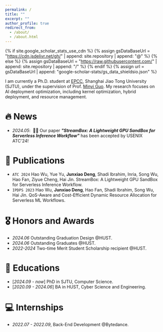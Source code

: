 ```yaml
---
permalink: /
title: ""
excerpt: ""
author_profile: true
redirect_from: 
  - /about/
  - /about.html
---
```


{% if site.google_scholar_stats_use_cdn %}
{% assign gsDataBaseUrl = "https://cdn.jsdelivr.net/gh/" | append: site.repository | append: "@" %}
{% else %}
{% assign gsDataBaseUrl = "https://raw.githubusercontent.com/" | append: site.repository | append: "/" %}
{% endif %}
{% assign url = gsDataBaseUrl | append: "google-scholar-stats/gs_data_shieldsio.json" %}

<span class='anchor' id='about-me'></span>

I am currently a Ph.D. student at [EPCC](http://epcc.sjtu.edu.cn/), Shanghai Jiao Tong University (SJTU), under the supervision of Prof. [Minyi Guo](https://cs.sjtu.edu.cn/~guo-my/). My research focuses on AI deployment optimization, including kernel optimization, hybrid deployment, and resource management.

<!-- My research interest includes neural machine translation and computer vision. I have published more than 100 papers at the top international AI conferences with total <a href='https://scholar.google.com/citations?user=6ZLEQ04AAAAJ'>google scholar citations <strong><span id='total_cit'>260000+</span></strong></a> (You can also use google scholar badge <a href='https://scholar.google.com/citations?user=6ZLEQ04AAAAJ'><img src="https://img.shields.io/endpoint?url={{ url | url_encode }}&logo=Google%20Scholar&labelColor=f6f6f6&color=9cf&style=flat&label=citations"></a>). -->


# 🔥 News
- *2024.05*: &nbsp;🎉🎉 Our paper ***"StreamBox: A Lightweight GPU SandBox for Serverless Inference Workflow"*** has been accepted by USENIX ATC'24!

# 📝 Publications 
- `ATC 2024` Hao Wu, Yue Yu, **Junxiao Deng**, Shadi Ibrahim, Inria, Song Wu, Hao Fan, Ziyue Cheng, Hai Jin. StreamBox: A Lightweight GPU SandBox for Serverless Inference Workflow.
- `IPDPS 2023` Hao Wu, **Junxiao Deng**, Hao Fan, Shadi Ibrahim, Song Wu, Hai Jin. QoS-Aware and Cost-Efficient Dynamic Resource Allocation for Serverless ML Workflows.

# 🎖 Honors and Awards
- *2024.06* Outstanding Graduation Design @HUST.
- *2024.06* Outstanding Graduates @HUST.
- *2022-2024* Two-time Merit Student Scholarship recipient @HUST.

# 📖 Educations
- [*2024.09 - now*] PhD in SJTU, Computer Science. 
- [*2020.09 - 2024.06*] BA in HUST, Cyber Science and Engineering. 

<!-- # 💬 Invited Talks
- *2021.06*, Lorem ipsum dolor sit amet, consectetur adipiscing elit. Vivamus ornare aliquet ipsum, ac tempus justo dapibus sit amet. 
- *2021.03*, Lorem ipsum dolor sit amet, consectetur adipiscing elit. Vivamus ornare aliquet ipsum, ac tempus justo dapibus sit amet.  \| [\[video\]](https://github.com/) -->

# 💻 Internships
- *2022.07 - 2022.09*, Back-End Development @Bytedance.